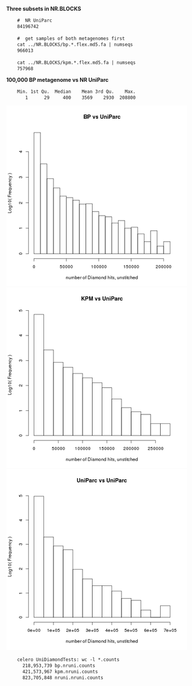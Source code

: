

**Three subsets in NR.BLOCKS**

        #  NR UniParc
        84196742

        #  get samples of both metagenomes first
        cat ../NR.BLOCKS/bp.*.flex.md5.fa | numseqs
        966013

        cat ../NR.BLOCKS/kpm.*.flex.md5.fa | numseqs
        757968



**100,000 BP metagenome vs NR UniParc**

        Min. 1st Qu.  Median    Mean 3rd Qu.    Max. 
           1      29     400    3569    2930  208800 



![]( https://github.com/sean-mccorkle/kbase_homology_big_matrix/blob/master/Images/bp_counts.png)
![]( https://github.com/sean-mccorkle/kbase_homology_big_matrix/blob/master/Images/kpm_counts.png)
![]( https://github.com/sean-mccorkle/kbase_homology_big_matrix/blob/master/Images/nruni_counts.png)

        celero UniDiamondTests: wc -l *.counts
          218,953,739 bp.nruni.counts
          421,573,967 kpm.nruni.counts
          823,705,848 nruni.nruni.counts
